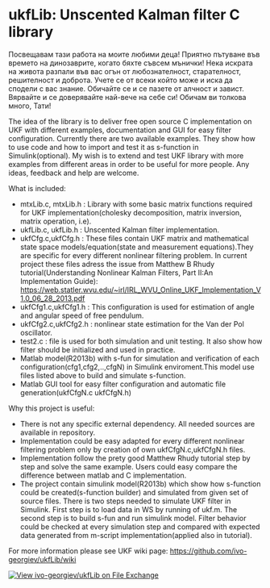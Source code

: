 # ukfLib: Unscented Kalman filter C library
Посвещавам тази работа на моите любими деца! Приятно пътуване във времето на динозаврите, когато бяхте съвсем мънички! Нека искрата на живота разпали във вас огън от любознателност, старателност, решителност и доброта. Учете се от всеки който може и иска да сподели с вас знание. Обичайте се и се пазете от алчност и завист. Вярвайте и се доверявайте най-вече на себе си!
Обичам ви толкова много, Тати!

The idea of the library is to deliver free open source C implementation on UKF with different examples, documentation and GUI for easy filter configuration. Currently there are two available examples. They show how to use code and how to import and test it as s-function in Simulink(optional). My wish is to extend and test UKF library with more examples from different areas in order to be useful for more people. Any ideas, feedback and help are welcome.

What is included:
- mtxLib.c, mtxLib.h : Library with some basic matrix functions required for UKF implementation(cholesky decomposition, matrix inversion, matrix operation, i.e).
- ukfLib.c, ukfLib.h : Unscented Kalman filter implementation.
- ukfCfg.c,ukfCfg.h : These files contain UKF matrix and mathematical state space models/equation(state and measurement equations).They are specific for every different nonlinear filtering problem. In current project these files adress the issue from Matthew B Rhudy tutorial(Understanding Nonlinear Kalman Filters, Part II:An Implementation Guide):
https://web.statler.wvu.edu/~irl/IRL_WVU_Online_UKF_Implementation_V1.0_06_28_2013.pdf
- ukfCfg1.c,ukfCfg1.h : This configuration is used for estimation of angle and angular speed of free pendulum.
- ukfCfg2.c,ukfCfg2.h : nonlinear state estimation for the Van der Pol oscillator.
- test2.c : file is used for both simulation and unit testing. It also show how filter should be initialized and used in practice.
- Matlab model(R2013b) with s-fun for simulation and verification of each configuration(cfg1,cfg2,..,cfgN) in Simulink enviroment.This model use files listed above to build and simulate s-function.
- Matlab GUI tool for easy filter configuration and automatic file generation(ukfCfgN.c ukfCfgN.h) 

Why this project is useful:
- There is not any specific external dependency. All needed sources are available in repository.
- Implementation could be easy adapted for every different nonlinear filtering problem only by creation of own
  ukfCfgN.c,ukfCfgN.h files.
- Implementation follow the prety good Matthew Rhudy tutorial step by step and solve the same example. Users could easy compare the difference between matlab and C implementation.
- The project contain simulink model(R2013b) which show how s-function could be created(s-function builder) and simulated from given set of source files. There is two steps needed to simulate UKF filter in Simulink. First step is to load data in WS by running of ukf.m. The second step is to build s-fun and run simulink model. Filter behavior could be checked at every simulation step and compared with expected data generated from m-script implementation(applied also in tutorial). 

For more information please see UKF wiki page: https://github.com/ivo-georgiev/ukfLib/wiki

[![View ivo-georgiev/ukfLib on File Exchange](https://www.mathworks.com/matlabcentral/images/matlab-file-exchange.svg)](https://nl.mathworks.com/matlabcentral/fileexchange/65092-ivo-georgiev-ukflib)
